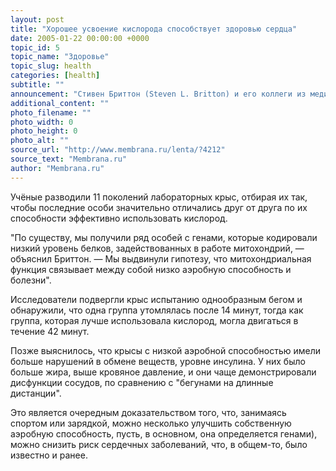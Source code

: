 ```yaml
---
layout: post
title: "Хорошее усвоение кислорода способствует здоровью сердца"
date: 2005-01-22 00:00:00 +0000
topic_id: 5
topic_name: "Здоровье"
topic_slug: health
categories: [health]
subtitle: ""
announcement: "Стивен Бриттон (Steven L. Britton) и его коллеги из медицинского подразделения университета Мичигана (University of Michigan Health System) нашли связь между аэробными способностями организма и риском развития болезней сердца."
additional_content: ""
photo_filename: ""
photo_width: 0
photo_height: 0
photo_alt: ""
source_url: "http://www.membrana.ru/lenta/?4212"
source_text: "Membrana.ru"
author: "Membrana.ru"
---
```

Учёные разводили 11 поколений лабораторных крыс, отбирая их так, чтобы последние особи значительно отличались друг от друга по их способности эффективно использовать кислород.

"По существу, мы получили ряд особей с генами, которые кодировали низкий уровень белков, задействованных в работе митохондрий, — объяснил Бриттон. — Мы выдвинули гипотезу, что митохондриальная функция связывает между собой низко аэробную способность и болезни".

Исследователи подвергли крыс испытанию однообразным бегом и обнаружили, что одна группа утомлялась после 14 минут, тогда как группа, которая лучше использовала кислород, могла двигаться в течение 42 минут.

Позже выяснилось, что крысы с низкой аэробной способностью имели больше нарушений в обмене веществ, уровне инсулина. У них было больше жира, выше кровяное давление, и они чаще демонстрировали дисфункции сосудов, по сравнению с "бегунами на длинные дистанции".

Это является очередным доказательством того, что, занимаясь спортом или зарядкой, можно несколько улучшить собственную аэробную способность, пусть, в основном, она определяется генами), можно снизить риск сердечных заболеваний, что, в общем-то, было известно и ранее.
